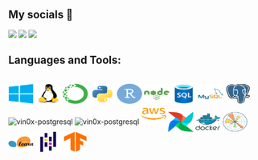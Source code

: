 ## My socials 👋

<div> 
  <a href = "mailto:vinigoes@outlook.com"><img src="https://img.shields.io/badge/-Gmail-%23333?style=for-the-badge&logo=gmail&logoColor=white" target="_blank"></a>
  <a href="https://www.linkedin.com/in/viniciusagoes" target="_blank"><img src="https://img.shields.io/badge/-LinkedIn-%230077B5?style=for-the-badge&logo=linkedin&logoColor=white" target="_blank"></a>
  <a href="https://vinigoes.carrd.co/" target="_blank"><img src="https://img.shields.io/badge/linktree-39E09B?style=for-the-badge&logo=linktree&logoColor=white" target="_blank"></a>
  
</div>

## Languages and Tools:

<div style="display: inline_block"><br>
  <img align="center" alt="vin0x-windows" height="40" width="50" src="https://raw.githubusercontent.com/devicons/devicon/master/icons/windows8/windows8-original.svg">
  <img align="center" alt="vin0x-linux" height="40" width="50" src="https://raw.githubusercontent.com/devicons/devicon/master/icons/linux/linux-original.svg">
  <img align="center" alt="vin0x-conda" height="40" width="50" src="https://raw.githubusercontent.com/devicons/devicon/master/icons/anaconda/anaconda-original.svg">
  <img align="center" alt="vin0x-Python" height="40" width="50" src="https://raw.githubusercontent.com/devicons/devicon/master/icons/python/python-original.svg">
  <img align="center" alt="vin0x-rstudio" height="40" width="50" src="https://raw.githubusercontent.com/devicons/devicon/master/icons/rstudio/rstudio-original.svg">
  <img align="center" alt="vin0x-node" height="40" width="50" src="https://raw.githubusercontent.com/devicons/devicon/master/icons/nodejs/nodejs-plain-wordmark.svg">
  <img align="center" alt="vin0x-azuresql" height="40" width="50" src="https://raw.githubusercontent.com/devicons/devicon/master/icons/azuresqldatabase/azuresqldatabase-original.svg">
  <img align="center" alt="vin0x-mysql" height="40" width="50" src="https://raw.githubusercontent.com/devicons/devicon/master/icons/mysql/mysql-original-wordmark.svg">
  <img align="center" alt="vin0x-postgresql" height="40" width="50" src="https://raw.githubusercontent.com/devicons/devicon/master/icons/postgresql/postgresql-original.svg">
  <img align="center" alt="vin0x-postgresql" height="40" width="50" src="https://raw.githubusercontent.com/devicons/devicon/master/icons/postgresql/typescript-original.svg">
  <img align="center" alt="vin0x-postgresql" height="40" width="50" src="https://raw.githubusercontent.com/devicons/devicon/master/icons/postgresql/javascript-original.svg">
  <img align="ce
    nter" alt="vin0x-aws" height="40" width="50" src="https://raw.githubusercontent.com/devicons/devicon/master/icons/amazonwebservices/amazonwebservices-plain-wordmark.svg">
  <img align="center" alt="vin0x-apacheairflow" height="40" width="50" src="https://raw.githubusercontent.com/devicons/devicon/master/icons/apacheairflow/apacheairflow-original.svg">
  <img align="center" alt="vin0x-docker" height="40" width="50" src="https://raw.githubusercontent.com/devicons/devicon/master/icons/docker/docker-original-wordmark.svg">
  <img align="center" alt="vin0x-matplot" height="40" width="50" src="https://raw.githubusercontent.com/devicons/devicon/master/icons/matplotlib/matplotlib-original.svg">
  <img align="center" alt="vin0x-scikit" height="40" width="50" src="https://raw.githubusercontent.com/devicons/devicon/master/icons/scikitlearn/scikitlearn-original.svg">
  <img align="center" alt="vin0x-pandas" height="40" width="50" src="https://raw.githubusercontent.com/devicons/devicon/master/icons/pandas/pandas-original.svg">
  <img align="center" alt="vin0x-tf" height="40" width="50" src="https://raw.githubusercontent.com/devicons/devicon/master/icons/tensorflow/tensorflow-original.svg">
  
  
</div>
